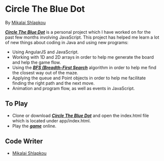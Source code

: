 # Circle The Blue Dot
By [Mikalai Shlapkou](https://github.com/RockingRok)

[**_Circle The Blue Dot_**](https://github.com/RockingRok/BlueDotGame) is a personal project which I have worked on for the past few months involving JavaScript. This project has helped me learn a lot of new things about coding in Java and using new programs:

  - Using AngularJS and JavaScript.
  - Working with 1D and 2D arrays in order to help me generate the board and help the game flow.
  - Using the [**_BFS (Breadth-First Search_**](https://en.wikipedia.org/wiki/Breadth-first_search) algorithm in order to help me find the closest way out of the maze.
  - Applying the queue and Point objects in order to help me facilitate finding the right path and the next move.
  - Animation and program flow, as well as events in JavaScript.

## To Play
  - Clone or download [**_Circle The Blue Dot_**](https://github.com/RockingRok/BlueDotGame) and open the index.html file which is located under app/index.html.
  - Play the [**_game_**](https://rockingrok.github.io/) online.

## Code Writer
- [Mikalai Shlapkou](https://github.com/RockingRok)
